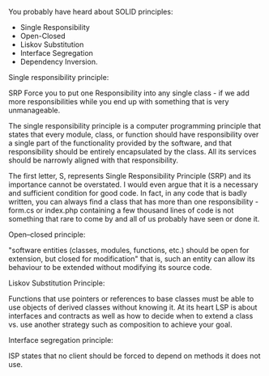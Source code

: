 
You probably have heard about SOLID principles: 

* Single Responsibility
* Open-Closed
* Liskov Substitution
* Interface Segregation 
* Dependency Inversion. 

 Single responsibility principle:
 
 SRP Force you to put one Responsibility into any single class - if we add more responsibilities while you end up with something that is very unmanageable.
 
 The single responsibility principle is a computer programming principle that states that every module, class, or function
 should have responsibility over a single part of the functionality provided by the software, and that responsibility should be entirely encapsulated by the class.
 All its services should be narrowly aligned with that responsibility.

The first letter, S, represents Single Responsibility Principle (SRP) and its importance cannot be overstated. 
I would even argue that it is a necessary and sufficient condition for good code. 
In fact, in any code that is badly written, you can always find a class that has more than one responsibility - form.cs or index.php containing a few thousand lines of code 
is not something that rare to come by and all of us probably have seen or done it.


Open–closed principle:

"software entities (classes, modules, functions, etc.) should be open for extension, but closed for modification" that is, such an entity can allow its behaviour to be extended without modifying its source code.


Liskov Substitution Principle:

Functions that use pointers or references to base classes must be able to use objects of derived classes without knowing it.
At its heart LSP is about interfaces and contracts as well as how to decide when to extend a class vs. use another strategy such as composition to achieve your goal.


Interface segregation principle:

ISP states that no client should be forced to depend on methods it does not use.